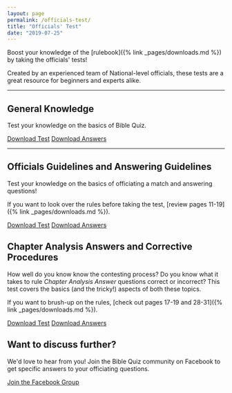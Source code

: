 ```yaml
---
layout: page
permalink: /officials-test/
title: "Officials' Test"
date: "2019-07-25"
---
```


Boost your knowledge of the [rulebook]({% link _pages/downloads.md %}) by taking the officials' tests!

Created by an experienced team of National-level officials, these tests are a great resource for beginners and experts alike.

* * *

## General Knowledge

Test your knowledge on the basics of Bible Quiz.

<a href="{% link assets/2021/2021-Bible-Quiz-Test.pdf %}" class="button is-primary">Download Test</a>
<a href="{% link assets/2021/2021-Bible-Quiz-Test-KEY.pdf %}" class="button is-primary">Download Answers</a>

* * *

## Officials Guidelines and Answering Guidelines

Test your knowledge on the basics of officiating a match and answering questions!

If you want to look over the rules before taking the test, [review pages 11-19]({% link _pages/downloads.md %}).

<a href="{% link assets/2021/Officials-Test-Phase-2.pdf %}" class="button is-primary">Download Test</a>
<a href="{% link assets/2021/Officials-Test-Phase-2-Answer-Key.pdf %}" class="button is-primary">Download Answers</a>

## Chapter Analysis Answers and Corrective Procedures

How well do you know know the contesting process? Do you know what it takes to rule _Chapter Analysis Answer_ questions correct or incorrect? This test covers the basics (and the tricky!) aspects of both these topics.

If you want to brush-up on the rules, [check out pages 17-19 and 28-31]({% link _pages/downloads.md %}).

<a href="{% link assets/2019/Officials-Test-Phase-1-2.pdf %}" class="button is-primary">Download Test</a>
<a href="{% link assets/2019/Officials-Test-Phase-1-Answer-Key-1.pdf %}" class="button is-primary">Download Answers</a>

## Want to discuss further?

We'd love to hear from you! Join the Bible Quiz community on Facebook to get specific answers to your officiating questions.

[Join the Facebook Group](https://www.facebook.com/groups/tbqpeoples/)
